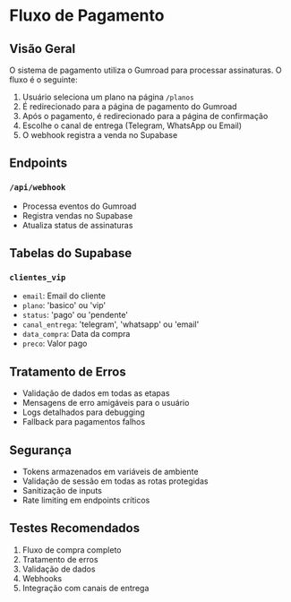 # Fluxo de Pagamento

## Visão Geral

O sistema de pagamento utiliza o Gumroad para processar assinaturas. O fluxo é o seguinte:

1. Usuário seleciona um plano na página `/planos`
2. É redirecionado para a página de pagamento do Gumroad
3. Após o pagamento, é redirecionado para a página de confirmação
4. Escolhe o canal de entrega (Telegram, WhatsApp ou Email)
5. O webhook registra a venda no Supabase

## Endpoints

### `/api/webhook`

- Processa eventos do Gumroad
- Registra vendas no Supabase
- Atualiza status de assinaturas

## Tabelas do Supabase

### `clientes_vip`

- `email`: Email do cliente
- `plano`: 'basico' ou 'vip'
- `status`: 'pago' ou 'pendente'
- `canal_entrega`: 'telegram', 'whatsapp' ou 'email'
- `data_compra`: Data da compra
- `preco`: Valor pago

## Tratamento de Erros

- Validação de dados em todas as etapas
- Mensagens de erro amigáveis para o usuário
- Logs detalhados para debugging
- Fallback para pagamentos falhos

## Segurança

- Tokens armazenados em variáveis de ambiente
- Validação de sessão em todas as rotas protegidas
- Sanitização de inputs
- Rate limiting em endpoints críticos

## Testes Recomendados

1. Fluxo de compra completo
2. Tratamento de erros
3. Validação de dados
4. Webhooks
5. Integração com canais de entrega
